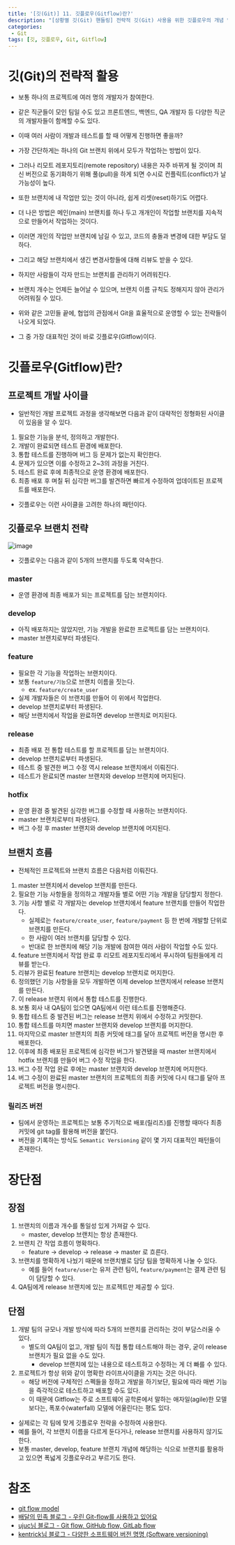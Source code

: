 ```yaml
---
title: '[깃(Git)] 11. 깃플로우(Gitflow)란?'
description: "[상황별 깃(Git) 핸들링] 전략적 깃(Git) 사용을 위한 깃플로우의 개념 및 브랜치 전략과 사용법"
categories:
 - Git
tags: [깃, 깃플로우, Git, Gitflow]
---
```


# 깃(Git)의 전략적 활용
- 보통 하나의 프로젝트에 여러 명의 개발자가 참여한다.
- 같은 직군들이 모인 팀일 수도 있고 프론트엔드, 백엔드, QA 개발자 등 다양한 직군의 개발자들이 함께할 수도 있다.
- 이때 여러 사람이 개발과 테스트를 할 때 어떻게 진행하면 좋을까?

- 가장 간단하게는 하나의 Git 브랜치 위에서 모두가 작업하는 방법이 있다.
- 그러나 리모트 레포지토리(remote repository) 내용은 자주 바뀌게 될 것이며 최신 버전으로 동기화하기 위해 풀(pull)을 하게 되면 수시로 컨플릭트(conflict)가 날 가능성이 높다.
- 또한 브랜치에 내 작업만 있는 것이 아니라, 쉽게 리셋(reset)하기도 어렵다.

- 더 나은 방법은 메인(main) 브랜치를 하나 두고 개개인이 작업할 브랜치를 지속적으로 만들어서 작업하는 것이다.
- 이러면 개인의 작업만 브랜치에 남길 수 있고, 코드의 충돌과 변경에 대한 부담도 덜하다.
- 그리고 해당 브랜치에서 생긴 변경사항들에 대해 리뷰도 받을 수 있다. 
- 하지만 사람들이 각자 만드는 브랜치를 관리하기 어려워진다.
- 브랜치 개수는 언제든 늘어날 수 있으며, 브랜치 이름 규칙도 정해지지 않아 관리가 어려워질 수 있다.

- 위와 같은 고민들 끝에, 협업의 관점에서 Git을 효율적으로 운영할 수 있는 전략들이 나오게 되었다.
- 그 중 가장 대표적인 것이 바로 깃플로우(Gitflow)이다.


# 깃플로우(Gitflow)란?

## 프로젝트 개발 사이클
- 일반적인 개발 프로젝트 과정을 생각해보면 다음과 같이 대략적인 정형화된 사이클이 있음을 알 수 있다.

1. 필요한 기능을 분석, 정의하고 개발한다.
2. 개발이 완료되면 테스트 환경에 배포한다.
3. 통합 테스트를 진행하며 버그 등 문제가 없는지 확인한다.
4. 문제가 있으면 이를 수정하고 2~3의 과정을 거친다.
5. 테스트 완료 후에 최종적으로 운영 환경에 배포한다.
6. 최종 배포 후 며칠 뒤 심각한 버그를 발견하면 빠르게 수정하여 업데이트된 프로젝트를 배포한다.

- 깃플로우는 이런 사이클을 고려한 하나의 패턴이다.

## 깃플로우 브랜치 전략

![image](https://user-images.githubusercontent.com/79494088/172746164-4e2b6f43-e301-43c7-8238-05756950de94.png)

- 깃플로우는 다음과 같이 5개의 브랜치를 두도록 약속한다.

### master
- 운영 환경에 최종 배포가 되는 프로젝트를 담는 브랜치이다.

### develop
- 아직 배포하지는 않았지만, 기능 개발을 완료한 프로젝트를 담는 브랜치이다.
- master 브랜치로부터 파생된다.

### feature
- 필요한 각 기능을 작업하는 브랜치이다.
- 보통 `feature/기능`으로 브랜치 이름을 짓는다.
    - ex. `feature/create_user`
- 실제 개발자들은 이 브랜치를 만들어 이 위에서 작업한다.
- develop 브랜치로부터 파생된다.
- 해당 브랜치에서 작업을 완료하면 develop 브랜치로 머지된다.

### release
- 최종 배포 전 통합 테스트를 할 프로젝트를 담는 브랜치이다.
- develop 브랜치로부터 파생된다.
- 테스트 중 발견한 버그 수정 역시 release 브랜치에서 이뤄진다.
- 테스트가 완료되면 master 브랜치와 develop 브랜치에 머지된다.

### hotfix
- 운영 환경 중 발견된 심각한 버그를 수정할 때 사용하는 브랜치이다.
- master 브랜치로부터 파생된다.
- 버그 수정 후 master 브랜치와 develop 브랜치에 머지된다.

## 브랜치 흐름
- 전체적인 프로젝트와 브랜치 흐름은 다음처럼 이뤄진다.

1. master 브랜치에서 develop 브랜치를 만든다.
2. 필요한 기능 사항들을 정의하고 개발자들 별로 어떤 기능 개발을 담당할지 정한다.
3. 기능 사항 별로 각 개발자는 develop 브랜치에서 feature 브랜치를 만들어 작업한다.
    - 실제로는 `feature/create_user`, `feature/payment` 등 한 번에 개발할 단위로 브랜치를 만든다.
    - 한 사람이 여러 브랜치를 담당할 수 있다.
    - 반대로 한 브랜치에 해당 기능 개발에 참여한 여러 사람이 작업할 수도 있다.
4. feature 브랜치에서 작업 완료 후 리모트 레포지토리에서 푸시하여 팀원들에게 리뷰를 받는다.
5. 리뷰가 완료된 feature 브랜치는 develop 브랜치로 머지한다.
6. 정의했던 기능 사항들을 모두 개발하면 이제 develop 브랜치에서 release 브랜치를 만든다.
7. 이 release 브랜치 위에서 통합 테스트를 진행한다.
8. 보통 회사 내 QA팀이 있으면 QA팀에서 이런 테스트를 진행해준다.
9. 통합 테스트 중 발견된 버그는 release 브랜치 위에서 수정하고 커밋한다.
10. 통합 테스트를 마치면 master 브랜치와 develop 브랜치를 머지한다.
11. 마지막으로 master 브랜치의 최종 커밋에 태그를 달아 프로젝트 버전을 명시한 후 배포한다.
12. 이후에 최종 배포된 프로젝트에 심각한 버그가 발견됐을 때 master 브랜치에서 hotfix 브랜치를 만들어 버그 수정 작업을 한다.
13. 버그 수정 작업 완료 후에는 master 브랜치와 develop 브랜치에 머지한다.
14. 버그 수정이 완료된 master 브랜치의 프로젝트의 최종 커밋에 다시 태그를 달아 프로젝트 버전을 명시한다.


### 릴리즈 버전
- 팀에서 운영하는 프로젝트는 보통 주기적으로 배포(릴리즈)를 진행할 때마다 최종 커밋에 git tag를 활용해 버전을 붙인다.
- 버전을 기록하는 방식도 `Semantic Versioning` 같이 몇 가지 대표적인 패턴들이 존재한다.

# 장단점

## 장점
1. 브랜치의 이름과 개수를 통일성 있게 가져갈 수 있다.
    - master, develop 브랜치는 항상 존재한다.
2. 브랜치 간 작업 흐름이 명확하다.
    - feature -> develop -> release -> master 로 흐른다.
3. 브랜치를 명확하게 나눴기 때문에 브랜치별로 담당 팀을 명확하게 나눌 수 있다.
    - 예를 들어 `feature/user`는 유저 관련 팀이, `feature/payment`는 결제 관련 팀이 담당할 수 있다.
4. QA팀에게 release 브랜치에 있는 프로젝트만 제공할 수 있다.

## 단점
1. 개발 팀의 규모나 개발 방식에 따라 5개의 브랜치를 관리하는 것이 부담스러울 수 있다.
    - 별도의 QA팀이 없고, 개발 팀이 직접 통합 테스트해야 하는 경우, 굳이 release 브랜치가 필요 없을 수도 있다.
        - develop 브랜치에 있는 내용으로 테스트하고 수정하는 게 더 빠를 수 있다.
2. 프로젝트가 항상 위와 같이 명확한 라이프사이클을 가지는 것은 아니다.
    - 해당 버전에 구체적인 스펙들을 정하고 개발을 하기보단, 필요에 따라 매번 기능을 즉각적으로 테스트하고 배포할 수도 있다.
    - 이 때문에 Gitflow는 주로 소프트웨어 공학론에서 말하는 애자일(agile)한 모델보다는, 폭포수(waterfall) 모델에 어울린다는 평도 있다.

- 실제로는 각 팀에 맞게 깃플로우 전략을 수정하여 사용한다.
- 예를 들어, 각 브랜치 이름을 다르게 둔다거나, release 브랜치를 사용하지 않기도 한다.
- 보통 master, develop, feature 브랜치 개념에 해당하는 식으로 브랜치를 활용하고 있으면 폭넓게 깃플로우라고 부르기도 한다.


# 참조
- [git flow model](https://www.youtube.com/watch?v=EzcF6RX8RrQ)
- [배달의 민족 블로그 - 우린 Git-flow를 사용하고 있어요](https://techblog.woowahan.com/2553/)
- [ujuc님 블로그 - Git flow, GitHub flow, GitLab flow](https://ujuc.github.io/2015/12/16/git-flow-github-flow-gitlab-flow/)
- [kentrick님 블로그 - 다양한 소프트웨어 버전 명명 (Software versioning)](https://blog.sonim1.com/243)